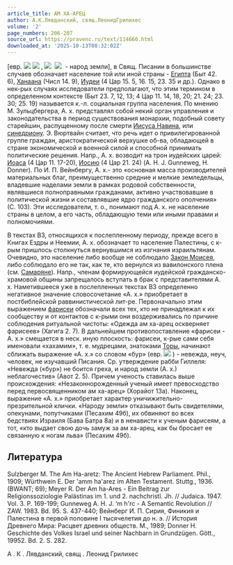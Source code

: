 ```yaml
---
article_title: АМ ХА-АРЕЦ
author: А.К.Лявданский, свящ.ЛеонидГрилихес
volume: '2'
page_numbers: 206-207
source_url: https://pravenc.ru/text/114660.html
downloaded_at: '2025-10-13T08:32:02Z'
---
```


[евр. ![](<https://pravenc.ru/char/2712331/x24rah /image.png>) ![](<https://pravenc.ru/char/2712331/ x21x5b/image.png>) , ![](https://pravenc.ru/char/26062/x7eam/image.png)  ![](https://pravenc.ru/char/26062/hAx92AreC/image.png)  - народ земли], в Свящ. Писании в большинстве случаев обозначает население той или иной страны - [Египта](https://pravenc.ru/text/Египет.html) (Быт 42. 6), [Ханаана](https://pravenc.ru/text/Ханаана.html) (Числ 14. 9), [Иудеи](https://pravenc.ru/text/Иудеи.html) (4 Цар 15. 5, 16. 15, 23. 35 и др.). Однако в нек-рых случаях исследователи предполагают, что этим термином в определенном контексте (Быт 23. 7, 12, 13; 4 Цар 11. 14, 18, 20; 21. 24; 23. 30; 25. 19) называется к.-л. социальная группа населения. По мнению М. Зульцбергера, А. х. представлял собой некий орган управления и законодательства в период существования монархии, подобный совету старейшин, распущенному после смерти [Иисуса Навина](<https://pravenc.ru/text/Иисуса Навина.html>), или [синедриону](https://pravenc.ru/text/синедриону.html). Э. Вюртвайн считает, что речь идет о привилегированной группе граждан, аристократической верхушке об-ва, обладающей в стране экономической и военной силой и способной принимать политические решения. Напр., А. х. возводит на трон иудейских царей: [Иоаса](https://pravenc.ru/text/Иоас.html) (4 Цар 11. 17-20), [Иосию](https://pravenc.ru/text/Иосию.html) (4 Цар 21. 24) (A. H. J. Gunneweg, H. Donner). По И. П. Вейнбергу, А. х.- это «основная масса производителей материальных благ, преимущественно средние и мелкие земледельцы, владевшие наделами земли в рамках родовой собственности, являвшиеся полноправными гражданами, активно участвовавшие в политической жизни и составлявшие ядро гражданского ополчения» (С. 103). Эти исследователи, т. о., понимают под А. х. не население страны в целом, а его часть, обладающую теми или иными правами и полномочиями.

В текстах ВЗ, относящихся к послепленному периоду, прежде всего в Книгах Ездры и Неемии, А. х. обозначает то население Палестины, с к-рым пришлось столкнуться вернувшимся из изгнания израильтянам. Очевидно, это население либо вообще не соблюдало [Закон Моисея](<https://pravenc.ru/text/Закон Моисея.html>), либо соблюдало его не так, как те, кто вернулся из вавилонского плена (см. [Самаряне](https://pravenc.ru/text/Самаряне.html)). Напр., членам формирующейся иудейской гражданско-храмовой общины запрещалось вступать в брак с представителями А. х. Наметившееся уже в послепленных текстах ВЗ определенно негативное значение словосочетание «А. х.» приобретает в постбиблейской раввинистической лит-ре. Первоначально этим выражением [фарисеи](https://pravenc.ru/text/фарисеи.html) обозначали всех тех, кто не принадлежал к их сообществу и от контактов с к-рыми они воздерживались по причине соблюдения ритуальной чистоты: «Одежда ам ха-арец оскверняет фарисеев» (Хагига 2. 7). В дальнейшем противопоставление «фарисеи - А. х.» смещается в неск. иную плоскость: фарисеи, к-рые сами себя именовали «хахамим», т. е. мудрецами, знатоками [Торы](https://pravenc.ru/text/Торы.html), начинают сближать выражение «А. х.» со словом «бур» (евр. ![](https://pravenc.ru/char/2712331/rwb/image.png) ) - невежда, неуч, человек, не изучавший Писания. Ср. утверждение рабби Гиллеля: «Невежда («бур») не боится греха, и народ земли (А. х.) неблагочестив» (Авот 2. 5). Причем ученость ставилась выше происхождения: «Незаконнорожденный ученый имеет превосходство перед первосвященником ам ха-арец» (Хорайот 13а). Наконец, выражение «А. х.» приобретает характер уничижительно-презрительной клички. «Народу земли» отказывают быть свидетелями, опекунами, попутчиками (Песахим 49б), их обвиняют во всех бедствиях Израиля (Бава Батра 8а) и в ненависти к ученым фарисеям, а тот, «кто выдает свою дочь замуж за ам ха-арец, как бы бросает ее связанную к ногам льва» (Песахим 49б).

## Литература

Sulzberger M. The Am Ha-aretz: The Ancient Hebrew Parliament. Phil., 1909; Würthwein E. Der 'amm ha'arez im Alten Testament. Stuttg., 1936. (BWANT; 69); Meyer R. Der Am ha-Ares - Ein Beitrag zur Religionssoziologie Palästinas im 1. und 2. nachchristl. Jh. // Judaica. 1947. Vol. 3. P. 169-199; Gunneweg A. H. J. ‘m h'rc - A Semantic Revolution // ZAW. 1983. Bd. 95. S. 437-440; Вейнберг И. П. Сирия, Финикия и Палестина в первой половине I тысячелетия до н. э. // История Древнего Мира: Расцвет древних обществ. М., 1989; Donner H. Geschichte des Volkes Israel und seiner Nachbarn in Grundzügen. Gött., 19952. Bd. 2. S. 282.

А .  К .  Лявданский,   свящ .  Леонид   Грилихес
